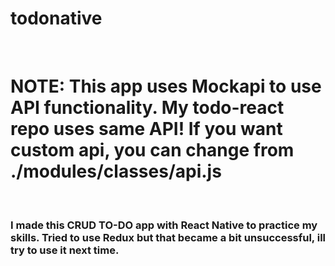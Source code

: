 # todonative

<br/>

# NOTE: This app uses Mockapi to use API functionality. My todo-react repo uses same API! If you want custom api, you can change from ./modules/classes/api.js

<br/>

### I made this CRUD TO-DO app with React Native to practice my skills. Tried to use Redux but that became a bit unsuccessful, ill try to use it next time.

<br/>

